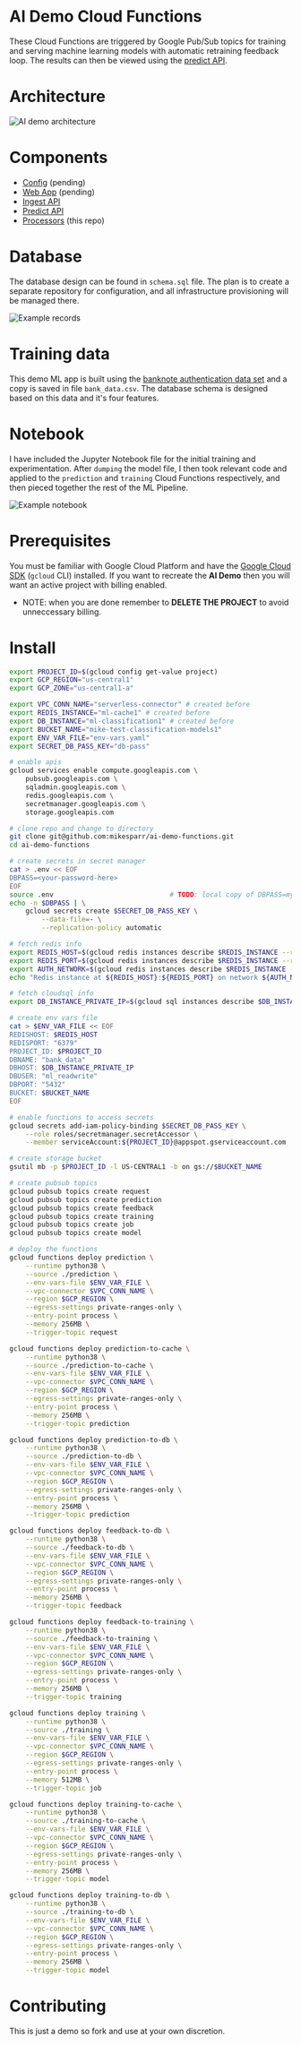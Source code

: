 # AI Demo Cloud Functions
These Cloud Functions are triggered by Google Pub/Sub topics for training and serving 
machine learning models with automatic retraining feedback loop. The results can then be viewed 
using the [predict API](https://github.com/mikesparr/ai-demo-predict).

# Architecture
![AI demo architecture](./img_arch.png)

# Components
- [Config](https://#) (pending)
- [Web App](https://#) (pending)
- [Ingest API](https://github.com/mikesparr/ai-demo-ingest)
- [Predict API](https://github.com/mikesparr/ai-demo-predict)
- [Processors](https://github.com/mikesparr/ai-demo-functions) (this repo)

# Database
The database design can be found in `schema.sql` file. The plan is to create a separate
repository for configuration, and all infrastructure provisioning will be managed there.

![Example records](./img_db.png)

# Training data
This demo ML app is built using the [banknote authentication data set](https://archive.ics.uci.edu/ml/datasets/banknote+authentication) and a copy is saved in file `bank_data.csv`. The database schema is designed
based on this data and it's four features.

# Notebook
I have included the Jupyter Notebook file for the initial training and experimentation. After 
`dumping` the model file, I then took relevant code and applied to the `prediction` and `training` 
Cloud Functions respectively, and then pieced together the rest of the ML Pipeline.

![Example notebook](./img_notebook.png)

# Prerequisites
You must be familiar with Google Cloud Platform and have the [Google Cloud SDK](https://cloud.google.com/sdk/docs/install) (`gcloud` CLI) installed. 
If you want to recreate the **AI Demo** then you will want an active project with billing enabled.

* NOTE: when you are done remember to **DELETE THE PROJECT** to avoid unneccessary billing.

# Install
```bash
export PROJECT_ID=$(gcloud config get-value project)
export GCP_REGION="us-central1"
export GCP_ZONE="us-central1-a"

export VPC_CONN_NAME="serverless-connector" # created before
export REDIS_INSTANCE="ml-cache1" # created before
export DB_INSTANCE="ml-classification1" # created before
export BUCKET_NAME="mike-test-classification-models1"
export ENV_VAR_FILE="env-vars.yaml"
export SECRET_DB_PASS_KEY="db-pass"

# enable apis
gcloud services enable compute.googleapis.com \
    pubsub.googleapis.com \
    sqladmin.googleapis.com \
    redis.googleapis.com \
    secretmanager.googleapis.com \
    storage.googleapis.com

# clone repo and change to directory
git clone git@github.com:mikesparr/ai-demo-functions.git
cd ai-demo-functions

# create secrets in secret manager
cat > .env << EOF
DBPASS=<your-password-here>
EOF
source .env                             # TODO: local copy of DBPASS=mypass
echo -n $DBPASS | \
    gcloud secrets create $SECRET_DB_PASS_KEY \
        --data-file=- \
        --replication-policy automatic

# fetch redis info
export REDIS_HOST=$(gcloud redis instances describe $REDIS_INSTANCE --region $GCP_REGION --format="value(host)")
export REDIS_PORT=$(gcloud redis instances describe $REDIS_INSTANCE --region $GCP_REGION --format="value(port)")
export AUTH_NETWORK=$(gcloud redis instances describe $REDIS_INSTANCE --region $GCP_REGION --format="value(authorizedNetwork)")
echo "Redis instance at ${REDIS_HOST}:${REDIS_PORT} on network ${AUTH_NETWORK}"

# fetch cloudsql info
export DB_INSTANCE_PRIVATE_IP=$(gcloud sql instances describe $DB_INSTANCE --format="value(ipAddresses[1].ipAddress)")

# create env vars file
cat > $ENV_VAR_FILE << EOF
REDISHOST: $REDIS_HOST
REDISPORT: "6379"
PROJECT_ID: $PROJECT_ID
DBNAME: "bank_data"
DBHOST: $DB_INSTANCE_PRIVATE_IP
DBUSER: "ml_readwrite"
DBPORT: "5432"
BUCKET: $BUCKET_NAME
EOF

# enable functions to access secrets
gcloud secrets add-iam-policy-binding $SECRET_DB_PASS_KEY \
    --role roles/secretmanager.secretAccessor \
    --member serviceAccount:${PROJECT_ID}@appspot.gserviceaccount.com

# create storage bucket
gsutil mb -p $PROJECT_ID -l US-CENTRAL1 -b on gs://$BUCKET_NAME

# create pubsub topics
gcloud pubsub topics create request
gcloud pubsub topics create prediction
gcloud pubsub topics create feedback
gcloud pubsub topics create training
gcloud pubsub topics create job
gcloud pubsub topics create model

# deploy the functions
gcloud functions deploy prediction \
    --runtime python38 \
    --source ./prediction \
    --env-vars-file $ENV_VAR_FILE \
    --vpc-connector $VPC_CONN_NAME \
    --region $GCP_REGION \
    --egress-settings private-ranges-only \
    --entry-point process \
    --memory 256MB \
    --trigger-topic request

gcloud functions deploy prediction-to-cache \
    --runtime python38 \
    --source ./prediction-to-cache \
    --env-vars-file $ENV_VAR_FILE \
    --vpc-connector $VPC_CONN_NAME \
    --region $GCP_REGION \
    --egress-settings private-ranges-only \
    --entry-point process \
    --memory 256MB \
    --trigger-topic prediction

gcloud functions deploy prediction-to-db \
    --runtime python38 \
    --source ./prediction-to-db \
    --env-vars-file $ENV_VAR_FILE \
    --vpc-connector $VPC_CONN_NAME \
    --region $GCP_REGION \
    --egress-settings private-ranges-only \
    --entry-point process \
    --memory 256MB \
    --trigger-topic prediction

gcloud functions deploy feedback-to-db \
    --runtime python38 \
    --source ./feedback-to-db \
    --env-vars-file $ENV_VAR_FILE \
    --vpc-connector $VPC_CONN_NAME \
    --region $GCP_REGION \
    --egress-settings private-ranges-only \
    --entry-point process \
    --memory 256MB \
    --trigger-topic feedback

gcloud functions deploy feedback-to-training \
    --runtime python38 \
    --source ./feedback-to-training \
    --env-vars-file $ENV_VAR_FILE \
    --vpc-connector $VPC_CONN_NAME \
    --region $GCP_REGION \
    --egress-settings private-ranges-only \
    --entry-point process \
    --memory 256MB \
    --trigger-topic training

gcloud functions deploy training \
    --runtime python38 \
    --source ./training \
    --env-vars-file $ENV_VAR_FILE \
    --vpc-connector $VPC_CONN_NAME \
    --region $GCP_REGION \
    --egress-settings private-ranges-only \
    --entry-point process \
    --memory 512MB \
    --trigger-topic job

gcloud functions deploy training-to-cache \
    --runtime python38 \
    --source ./training-to-cache \
    --env-vars-file $ENV_VAR_FILE \
    --vpc-connector $VPC_CONN_NAME \
    --region $GCP_REGION \
    --egress-settings private-ranges-only \
    --entry-point process \
    --memory 256MB \
    --trigger-topic model

gcloud functions deploy training-to-db \
    --runtime python38 \
    --source ./training-to-db \
    --env-vars-file $ENV_VAR_FILE \
    --vpc-connector $VPC_CONN_NAME \
    --region $GCP_REGION \
    --egress-settings private-ranges-only \
    --entry-point process \
    --memory 256MB \
    --trigger-topic model
```

# Contributing
This is just a demo so fork and use at your own discretion.
